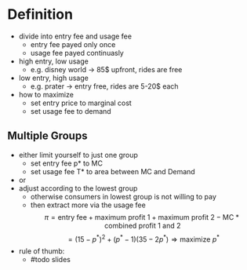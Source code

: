 # Definition
- divide into entry fee and usage fee
	- entry fee payed only once
	- usage fee payed continuasly
- high entry, low usage
	- e.g. disney world -> 85$ upfront, rides are free
- low entry, high usage
	- e.g. prater -> entry free, rides are 5-20$ each
- how to maximize
	- set entry price to marginal cost
	- set usage fee to demand
## Multiple Groups
- either limit yourself to just one group
	- set entry fee p* to MC
	- set usage fee T* to area between MC and Demand
- or
- adjust according to the lowest group
	- otherwise consumers in lowest group is not willing to pay
	- then extract more via the usage fee
$$\pi = \text{entry fee} + \text{maximum profit 1} + \text{maximum profit 2} - \text{MC} * \text{combined profit 1 and 2}$$
$$=(15-p^*)^2 + (p^* - 1)(35-2p^*) \Rightarrow \text{maximize } p^*$$
- rule of thumb:
	- #todo slides